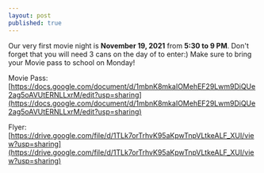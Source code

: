 ```yaml
---
layout: post
published: true
---
```

Our very first movie night is **November 19, 2021** from **5:30 to 9 PM**. Don't forget that you will need 3 cans on the day of to enter:) Make sure to bring your Movie pass to school on Monday!


Movie Pass: [https://docs.google.com/document/d/1mbnK8mkaIOMehEF29Lwm9DiQUe2ag5oAVUtERNLLxrM/edit?usp=sharing](https://docs.google.com/document/d/1mbnK8mkaIOMehEF29Lwm9DiQUe2ag5oAVUtERNLLxrM/edit?usp=sharing)



Flyer: [https://drive.google.com/file/d/1TLk7orTrhvK95aKpwTnpVLtkeALF_XUI/view?usp=sharing](https://drive.google.com/file/d/1TLk7orTrhvK95aKpwTnpVLtkeALF_XUI/view?usp=sharing)

